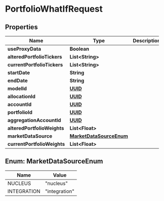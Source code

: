 
# PortfolioWhatIfRequest

## Properties
Name | Type | Description | Notes
------------ | ------------- | ------------- | -------------
**useProxyData** | **Boolean** |  |  [optional]
**alteredPortfolioTickers** | **List&lt;String&gt;** |  |  [optional]
**currentPortfolioTickers** | **List&lt;String&gt;** |  |  [optional]
**startDate** | **String** |  |  [optional]
**endDate** | **String** |  |  [optional]
**modelId** | [**UUID**](UUID.md) |  |  [optional]
**allocationId** | [**UUID**](UUID.md) |  |  [optional]
**accountId** | [**UUID**](UUID.md) |  |  [optional]
**portfolioId** | [**UUID**](UUID.md) |  |  [optional]
**aggregationAccountId** | [**UUID**](UUID.md) |  |  [optional]
**alteredPortfolioWeights** | **List&lt;Float&gt;** |  | 
**marketDataSource** | [**MarketDataSourceEnum**](#MarketDataSourceEnum) |  |  [optional]
**currentPortfolioWeights** | **List&lt;Float&gt;** |  |  [optional]


<a name="MarketDataSourceEnum"></a>
## Enum: MarketDataSourceEnum
Name | Value
---- | -----
NUCLEUS | &quot;nucleus&quot;
INTEGRATION | &quot;integration&quot;



